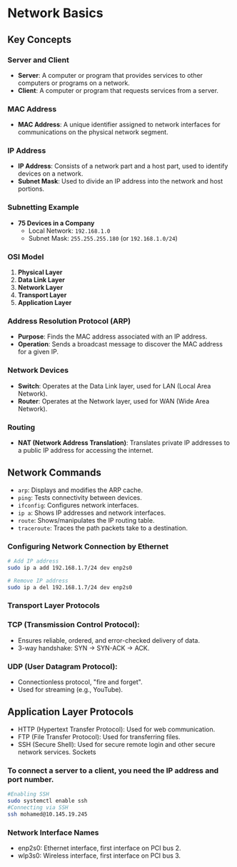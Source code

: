 # Network Basics

## Key Concepts

### Server and Client
- **Server**: A computer or program that provides services to other computers or programs on a network.
- **Client**: A computer or program that requests services from a server.

### MAC Address
- **MAC Address**: A unique identifier assigned to network interfaces for communications on the physical network segment.

### IP Address
- **IP Address**: Consists of a network part and a host part, used to identify devices on a network.
- **Subnet Mask**: Used to divide an IP address into the network and host portions.

### Subnetting Example
- **75 Devices in a Company**
  - Local Network: `192.168.1.0`
  - Subnet Mask: `255.255.255.180` (or `192.168.1.0/24`)

### OSI Model
1. **Physical Layer**
2. **Data Link Layer**
3. **Network Layer**
4. **Transport Layer**
5. **Application Layer**

### Address Resolution Protocol (ARP)
- **Purpose**: Finds the MAC address associated with an IP address.
- **Operation**: Sends a broadcast message to discover the MAC address for a given IP.

### Network Devices
- **Switch**: Operates at the Data Link layer, used for LAN (Local Area Network).
- **Router**: Operates at the Network layer, used for WAN (Wide Area Network).

### Routing
- **NAT (Network Address Translation)**: Translates private IP addresses to a public IP address for accessing the internet.

## Network Commands
- `arp`: Displays and modifies the ARP cache.
- `ping`: Tests connectivity between devices.
- `ifconfig`: Configures network interfaces.
- `ip a`: Shows IP addresses and network interfaces.
- `route`: Shows/manipulates the IP routing table.
- `traceroute`: Traces the path packets take to a destination.

### Configuring Network Connection by Ethernet
```sh
# Add IP address
sudo ip a add 192.168.1.7/24 dev enp2s0

# Remove IP address
sudo ip a del 192.168.1.7/24 dev enp2s0
```

### Transport Layer Protocols
### TCP (Transmission Control Protocol):

- Ensures reliable, ordered, and error-checked delivery of data.
- 3-way handshake: SYN -> SYN-ACK -> ACK.

### UDP (User Datagram Protocol):

- Connectionless protocol, "fire and forget".
- Used for streaming (e.g., YouTube).

## Application Layer Protocols
- HTTP (Hypertext Transfer Protocol): Used for web communication.
- FTP (File Transfer Protocol): Used for transferring files.
- SSH (Secure Shell): Used for secure remote login and other secure network services.
Sockets

### To connect a server to a client, you need the IP address and port number.
```sh
#Enabling SSH
sudo systemctl enable ssh
#Connecting via SSH
ssh mohamed@10.145.19.245
```
### Network Interface Names
- enp2s0: Ethernet interface, first interface on PCI bus 2.
- wlp3s0: Wireless interface, first interface on PCI bus 3.
